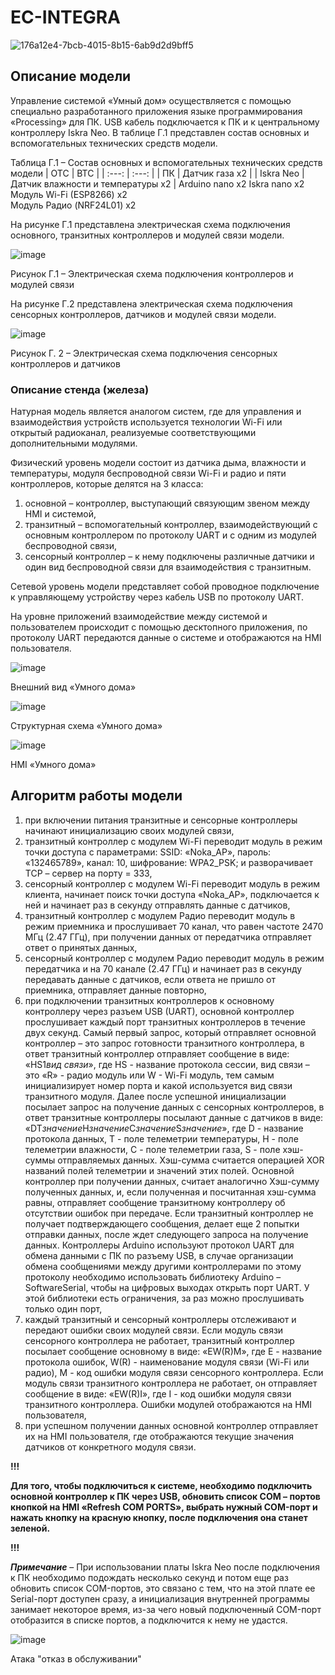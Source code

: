 # EC-INTEGRA
![176a12e4-7bcb-4015-8b15-6ab9d2d9bff5](https://user-images.githubusercontent.com/116355531/197331643-299761a8-0b43-4ed3-a618-b84f9a45e9e1.jpg)
## Описание модели

Управление системой «Умный дом» осуществляется с помощью специально разработанного приложения языке программирования «Processing» для ПК. USB кабель подключается к ПК и к центральному контроллеру Iskra Neo.
В таблице Г.1 представлен состав основных и вспомогательных технических средств модели.

Таблица Г.1 – Состав основных и вспомогательных технических средств модели
| ОТС | ВТС |
| :---: | :---: |
| ПК | Датчик газа х2 |
| Iskra Neo |	Датчик влажности и температуры х2 |
Arduino nano x2	
Iskra nano x2	
Модуль Wi-Fi (ESP8266) x2	
Модуль Радио (NRF24L01) x2	

На рисунке Г.1 представлена электрическая схема подключения основного, транзитных контроллеров и модулей связи модели.

![image](https://user-images.githubusercontent.com/58054159/178501828-03773e32-536a-47e6-a51f-feeeb783e069.png)

Рисунок Г.1 – Электрическая схема подключения контроллеров и модулей связи

На рисунке Г.2 представлена электрическая схема подключения сенсорных контроллеров, датчиков и модулей связи модели.

![image](https://user-images.githubusercontent.com/58054159/178501879-138c37c8-ddc5-47be-82a3-7405608bf126.png)

Рисунок Г. 2 – Электрическая схема подключения сенсорных контроллеров и датчиков

### Описание стенда (железа)

Натурная модель является аналогом систем, где для управления и взаимодействия устройств используется технологии Wi-Fi или открытый радиоканал, реализуемые соответствующими дополнительными модулями.

Физический уровень модели состоит из датчика дыма, влажности и температуры, модуля беспроводной связи Wi-Fi и радио и пяти контроллеров, которые делятся на 3 класса:
1. основной – контроллер, выступающий связующим звеном между HMI и системой,
2. транзитный – вспомогательный контроллер, взаимодействующий с основным контроллером по протоколу UART и с одним из модулей беспроводной связи,
3. сенсорный контроллер – к нему подключены различные датчики и один вид беспроводной связи для взаимодействия с транзитным.

Сетевой уровень модели представляет собой проводное подключение к управляющему устройству через кабель USB по протоколу UART.

На уровне приложений взаимодействие между системой и пользователем происходит с помощью десктопного приложения, по протоколу UART передаются данные о системе и отображаются на HMI пользователя.

![image](https://user-images.githubusercontent.com/58054159/178502916-45b1dc92-5e53-440d-b012-30dfb1716c59.png)

Внешний вид «Умного дома»

![image](https://user-images.githubusercontent.com/58054159/178502976-b3da9eca-e1ab-4d68-a78f-b2583e1dd1f6.png)

Структурная схема «Умного дома»

![image](https://user-images.githubusercontent.com/58054159/178503026-de2048e6-1751-40cf-808c-9573dd3f9468.png)

HMI «Умного дома»


## Алгоритм работы модели

1. при включении питания транзитные и сенсорные контроллеры начинают инициализацию своих модулей связи,
2. транзитный контроллер с модулем Wi-Fi переводит модуль в режим точки доступа с параметрами: SSID: «Noka_AP», пароль: «132465789», канал: 10, шифрование: WPA2_PSK; и разворачивает TCP – сервер на порту = 333,
3. сенсорный контроллер с модулем Wi-Fi переводит модуль в режим клиента, начинает поиск точки доступа «Noka_AP», подключается к ней и начинает раз в секунду отправлять данные с датчиков,
4. транзитный контроллер с модулем Радио переводит модуль в режим приемника и прослушивает 70 канал, что равен частоте 2470 МГц (2.47 ГГц), при получении данных от передатчика отправляет ответ о принятых данных,
5. сенсорный контроллер с модулем Радио переводит модуль в режим передатчика и на 70 канале (2.47 ГГц) и начинает раз в секунду передавать данные с датчиков, если ответа не пришло от приемника, отправляет данные повторно,
6. при подключении транзитных контроллеров к основному контроллеру через разъем USB (UART), основной контроллер прослушивает каждый порт транзитных контроллеров в течение двух секунд. Самый первый запрос, который отправляет основной контроллер – это запрос готовности транзитного контроллера, в ответ транзитный контроллер отправляет сообщение в виде: «HS1*вид связи*», где HS - название протокола сессии, вид связи – это «R» - радио модуль или W - Wi-Fi модуль, тем самым инициализирует номер порта и какой используется вид связи транзитного модуля. Далее после успешной инициализации посылает запрос на получение данных с сенсорных контроллеров, в ответ транзитные контроллеры посылают данные с датчиков в виде: «DT*значение*H*значение*C*значение*S*значение*», где D - название протокола данных, T - поле телеметрии температуры, H - поле телеметрии влажности, C - поле телеметрии газа, S - поле хэш-суммы отправляемых данных. Хэш-сумма считается операцией XOR названий полей телеметрии и значений этих полей. Основной контроллер при получении данных, считает аналогично Хэш-сумму полученных данных, и, если полученная и посчитанная хэш-сумма равны, отправляет сообщение транзитному контроллеру об отсутствии ошибок при передаче. Если транзитный контроллер не получает подтверждающего сообщения, делает еще 2 попытки отправки данных, после ждет следующего запроса на получение данных. Контроллеры Arduino используют протокол UART для обмена данными с ПК по разъему USB, в случае организации обмена сообщениями между другими контроллерами по этому протоколу необходимо использовать библиотеку Arduino – SoftwareSerial, чтобы на цифровых выходах открыть порт UART. У этой библиотеки есть ограничения, за раз можно прослушивать только один порт,
7. каждый транзитный и сенсорный контроллеры отслеживают и передают ошибки своих модулей связи. Если модуль связи сенсорного контроллера не работает, транзитный контроллер посылает сообщение основному в виде: «EW(R)M», где E - название протокола ошибок, W(R) - наименование модуля связи (Wi-Fi или радио), M - код ошибки модуля связи сенсорного контроллера. Если модуль связи транзитного контроллера не работает, он отправляет сообщение в виде: «EW(R)I», где I - код ошибки модуля связи транзитного контроллера. Ошибки модулей отображаются на HMI пользователя,
8. при успешном получении данных основной контроллер отправляет их на HMI пользователя, где отображаются текущие значения датчиков от конкретного модуля связи.

**!!!**

**Для того, чтобы подключиться к системе, необходимо подключить основной контроллер к ПК через USB, обновить список COM – портов кнопкой на HMI «Refresh COM PORTS», выбрать нужный COM-порт и нажать кнопку на красную кнопку, после подключения она станет зеленой.**

**!!!**

***Примечание*** – При использовании платы Iskra Neo после подключения к ПК необходимо подождать несколько секунд и потом еще раз обновить список COM-портов, это связано с тем, что на этой плате ее Serial-порт доступен сразу, а инициализация внутренней программы занимает некоторое время, из-за чего новый подключенный COM-порт отобразится в списке портов, а подключится к нему не удастся.


![image](https://user-images.githubusercontent.com/58054159/178514781-90206fb9-6d02-43b7-9f1b-ae6668712684.png)

Атака "отказ в обслуживании"
